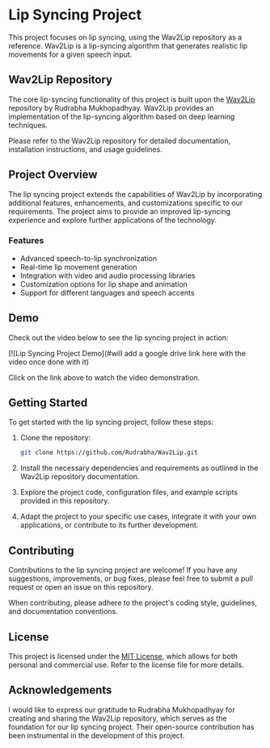 # Lip Syncing Project

This project focuses on lip syncing, using the Wav2Lip repository as a reference. Wav2Lip is a lip-syncing algorithm that generates realistic lip movements for a given speech input.

## Wav2Lip Repository

The core lip-syncing functionality of this project is built upon the [Wav2Lip](https://github.com/Rudrabha/Wav2Lip) repository by Rudrabha Mukhopadhyay. Wav2Lip provides an implementation of the lip-syncing algorithm based on deep learning techniques.

Please refer to the Wav2Lip repository for detailed documentation, installation instructions, and usage guidelines.

## Project Overview

The lip syncing project extends the capabilities of Wav2Lip by incorporating additional features, enhancements, and customizations specific to our requirements. The project aims to provide an improved lip-syncing experience and explore further applications of the technology.

### Features

- Advanced speech-to-lip synchronization
- Real-time lip movement generation
- Integration with video and audio processing libraries
- Customization options for lip shape and animation
- Support for different languages and speech accents

## Demo

Check out the video below to see the lip syncing project in action:

[![Lip Syncing Project Demo](#will add a google drive link here with the video once done with it)

Click on the link above to watch the video demonstration.

## Getting Started

To get started with the lip syncing project, follow these steps:

1. Clone the repository:

   ```bash
   git clone https://github.com/Rudrabha/Wav2Lip.git
   ```
   
2. Install the necessary dependencies and requirements as outlined in the Wav2Lip repository documentation.

3. Explore the project code, configuration files, and example scripts provided in this repository.

4. Adapt the project to your specific use cases, integrate it with your own applications, or contribute to its further development.

## Contributing

Contributions to the lip syncing project are welcome! If you have any suggestions, improvements, or bug fixes, please feel free to submit a pull request or open an issue on this repository.

When contributing, please adhere to the project's coding style, guidelines, and documentation conventions.

## License

This project is licensed under the [MIT License](LICENSE), which allows for both personal and commercial use. Refer to the license file for more details.

## Acknowledgements

I would like to express our gratitude to Rudrabha Mukhopadhyay for creating and sharing the Wav2Lip repository, which serves as the foundation for our lip syncing project. Their open-source contribution has been instrumental in the development of this project.

